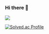 ### Hi there 👋

<!--
**qogksqls/qogksqls** is a ✨ _special_ ✨ repository because its `README.md` (this file) appears on your GitHub profile.

Here are some ideas to get you started:

- 🔭 I’m currently working on ...
- 🌱 I’m currently learning ...
- 👯 I’m looking to collaborate on ...
- 🤔 I’m looking for help with ...
- 💬 Ask me about ...
- 📫 How to reach me: ...
- 😄 Pronouns: ...
- ⚡ Fun fact: ...
-->
<img
  src="https://img.shields.io/badge/HTML5-E34F26?style=flat-square&logo=HTML5&logoColor=white"
/>

[![Solved.ac Profile](http://mazassumnida.wtf/api/v2/generate_badge?boj=joori0709)](https://solved.ac/qotktpdy/)
